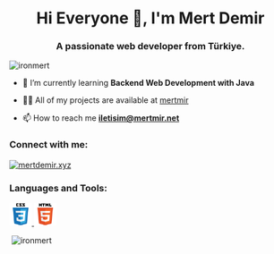 <h1 align="center">Hi Everyone 👋, I'm Mert Demir</h1>
<h3 align="center">A passionate web developer from Türkiye.</h3>

<p align="left"> <img src="https://komarev.com/ghpvc/?username=ironmert&label=Profile%20views&color=0e75b6&style=flat" alt="ironmert" /> </p>

- 🌱 I’m currently learning **Backend Web Development with Java**

- 👨‍💻 All of my projects are available at [mertmir](https://github.com/ironmert)

- 📫 How to reach me **iletisim@mertmir.net**

<h3 align="left">Connect with me:</h3>
<p align="left">
<a href="https://instagram.com/mertdemir.xyz" target="blank"><img align="center" src="https://raw.githubusercontent.com/rahuldkjain/github-profile-readme-generator/master/src/images/icons/Social/instagram.svg" alt="mertdemir.xyz" height="30" width="40" /></a>
</p>

<h3 align="left">Languages and Tools:</h3>
<p align="left"> <a href="https://www.w3schools.com/css/" target="_blank" rel="noreferrer"> <img src="https://raw.githubusercontent.com/devicons/devicon/master/icons/css3/css3-original-wordmark.svg" alt="css3" width="40" height="40"/> </a> <a href="https://www.w3.org/html/" target="_blank" rel="noreferrer"> <img src="https://raw.githubusercontent.com/devicons/devicon/master/icons/html5/html5-original-wordmark.svg" alt="html5" width="40" height="40"/> </a> </p>

<p>&nbsp;<img align="center" src="https://github-readme-stats.vercel.app/api?username=ironmert&show_icons=true&locale=en" alt="ironmert" /></p>
